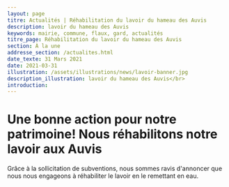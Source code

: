 ```yaml
---
layout: page
titre: Actualités | Réhabilitation du lavoir du hameau des Auvis
description: lavoir du hameau des Auvis
keywords: mairie, commune, flaux, gard, actualités
titre_page: Réhabilitation du lavoir du hameau des Auvis
section: À la une
addresse_section: /actualites.html
date_texte: 31 Mars 2021
date: 2021-03-31
illustration: /assets/illustrations/news/lavoir-banner.jpg
description_illustration: lavoir du hameau des Auvis</br>
introduction: 
---
```


# Une bonne action pour notre patrimoine! Nous réhabilitons notre lavoir aux Auvis<br>

Grâce à la sollicitation de subventions, nous sommes ravis d'annoncer que nous nous engageons à réhabiliter le lavoir en le remettant en eau.







